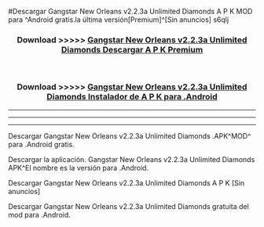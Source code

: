 #Descargar Gangstar New Orleans v2.2.3a Unlimited Diamonds  A P K MOD para ^Android gratis.la última versión[Premium]^[Sin anuncios] s6qlj



<div align="center">
<h3>Download >>>>> <a href="https://es-web.web.app/?es= Gangstar New Orleans v2.2.3a Unlimited Diamonds ">Gangstar New Orleans v2.2.3a Unlimited Diamonds  Descargar A P K Premium</a></h3><br>

<h3>Download >>>>> <a href="https://es-web.web.app/?es= Gangstar New Orleans v2.2.3a Unlimited Diamonds ">Gangstar New Orleans v2.2.3a Unlimited Diamonds  Instalador de A P K para .Android</a></h3>
</div>


----------------------------------------------------------

----------------------------------------------------------

----------------------------------------------------------

Descargar Gangstar New Orleans v2.2.3a Unlimited Diamonds  .APK^MOD^ para .Android gratis.

Descargar la aplicación. Gangstar New Orleans v2.2.3a Unlimited Diamonds  APK^El nombre es la versión para .Android.

Descargar Gangstar New Orleans v2.2.3a Unlimited Diamonds  A P K [Sin anuncios]

Descargar Gangstar New Orleans v2.2.3a Unlimited Diamonds  gratuita del mod para .Android.